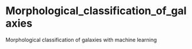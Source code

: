 # Morphological_classification_of_galaxies
Morphological classification of galaxies with machine learning
